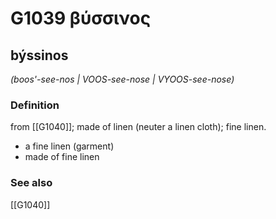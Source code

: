 # G1039 βύσσινος

## býssinos

_(boos'-see-nos | VOOS-see-nose | VYOOS-see-nose)_

### Definition

from [[G1040]]; made of linen (neuter a linen cloth); fine linen.

- a fine linen (garment)
- made of fine linen

### See also

[[G1040]]

